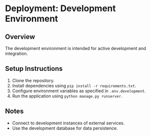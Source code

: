 # Deployment: Development Environment

## Overview

The development environment is intended for active development and integration.

## Setup Instructions

1. Clone the repository.
2. Install dependencies using `pip install -r requirements.txt`.
3. Configure environment variables as specified in `.env.development`.
4. Run the application using `python manage.py runserver`.

## Notes

- Connect to development instances of external services.
- Use the development database for data persistence.